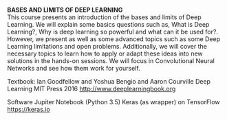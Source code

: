 <b>BASES AND LIMITS OF DEEP LEARNING</b>
<br>
This course presents an introduction of the bases and limits of Deep
Learning. We will explain some basics questions such as, What is
Deep Learning?, Why is deep learning so powerful and what can it be
used for?. However, we present as well as some advanced topics such
as some Deep Learning limitations and open problems. Additionally,
we will cover the necessary topics to learn how to apply or adapt
these ideas into new solutions in the hands-on sessions. We will
focus in Convolutional Neural Networks and see how them work
for yourself.

Textbook:
Ian Goodfellow and Yoshua Bengio and Aaron Courville
Deep Learning
MIT Press 2016
http://www.deeplearningbook.org

Software
Jupiter Notebook (Python 3.5)
Keras (as wrapper) on TensorFlow
https://keras.io
